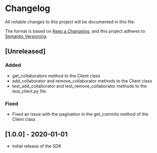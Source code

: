 # Changelog

All notable changes to this project will be documented in this file.

The format is based on [Keep a Changelog](https://keepachangelog.com/en/1.0.0/),
and this project adheres to [Semantic Versioning](https://semver.org/spec/v2.0.0.html).

## [Unreleased]

### Added
- get_collaborators method to the Client class
- add_collaborator and remove_collaborator methods to the Client class
- test_add_collaborator and test_remove_collaborator methods to the test_client.py file

### Fixed
- Fixed an issue with the pagination in the get_commits method of the Client class

## [1.0.0] - 2020-01-01
- Initial release of the SDK
